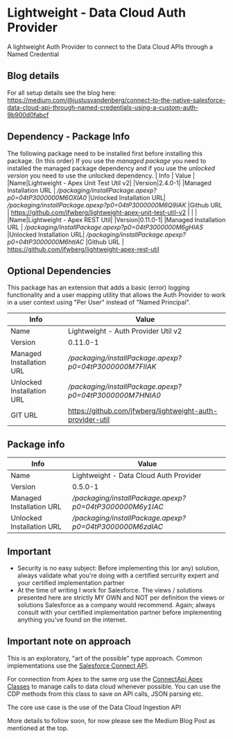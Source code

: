 # Lightweight - Data Cloud Auth Provider
A lightweight Auth Provider to connect to the Data Cloud APIs through a Named Credential

## Blog details
For all setup details see the blog here:
https://medium.com/@justusvandenberg/connect-to-the-native-salesforce-data-cloud-api-through-named-credentials-using-a-custom-auth-9b900d0fabcf

## Dependency - Package Info
The following package need to be installed first before installing this package. (In this order)
If you use the *managed package* you need to installed the managed package dependency and if you use the *unlocked version* you need to use the unlocked dependency.
| Info | Value |
|Name|Lightweight - Apex Unit Test Util v2|
|Version|2.4.0-1|
|Managed Installation URL | */packaging/installPackage.apexp?p0=04tP3000000M6OXIA0*
|Unlocked Installation URL| */packaging/installPackage.apexp?p0=04tP3000000M6Q9IAK*
|Github URL | https://github.com/jfwberg/lightweight-apex-unit-test-util-v2
| | |
|Name|Lightweight - Apex REST Util|
|Version|0.11.0-1|
|Managed Installation URL | */packaging/installPackage.apexp?p0=04tP3000000M6gHIAS*
|Unlocked Installation URL| */packaging/installPackage.apexp?p0=04tP3000000M6htIAC*
|Github URL | https://github.com/jfwberg/lightweight-apex-rest-util 


## Optional Dependencies
This package has an extension that adds a basic (error) logging functionality and a user mapping utility that allows the Auth Provider to work in a user context using "Per User" instead of "Named Principal".

| Info | Value |
|---|---|
|Name|Lightweight - Auth Provider Util v2|
|Version|0.11.0-1|
|Managed Installation URL | */packaging/installPackage.apexp?p0=04tP3000000M7FlIAK*
|Unlocked Installation URL| */packaging/installPackage.apexp?p0=04tP3000000M7HNIA0*
|GIT URL                  | https://github.com/jfwberg/lightweight-auth-provider-util

## Package info
| Info | Value |
|---|---|
|Name|Lightweight - Data Cloud Auth Provider|
|Version|0.5.0-1|
|Managed Installation URL | */packaging/installPackage.apexp?p0=04tP3000000M6y1IAC*
|Unlocked Installation URL| */packaging/installPackage.apexp?p0=04tP3000000M6zdIAC*


## Important
- Security is no easy subject: Before implementing this (or any) solution, always validate what you're doing with a certified sercurity expert and your certified implementation partner
- At the time of writing I work for Salesforce. The views / solutions presented here are strictly MY OWN and NOT per definition the views or solutions Salesforce as a company would recommend. Again; always consult with your certified implementation partner before implementing anything you've found on the internet.

## Important note on approach
This is an exploratory, "art of the possible" type approach. Common implementations use the [Salesforce Connect API](https://developer.salesforce.com/docs/atlas.en-us.chatterapi.meta/chatterapi/connect_resources_customer_360_audiences_resources.htm).

For connection from Apex to the same org use the [ConnectApi Apex Classes](https://developer.salesforce.com/docs/atlas.en-us.apexref.meta/apexref/apex_classes_connect_api.htm) to manage calls to data cloud whenever possible. You can use the CDP methods from this class to save on API calls, JSON parsing etc.

The core use case is the use of the Data Cloud Ingestion API

More details to follow soon, for now please see the Medium Blog Post as mentioned at the top.